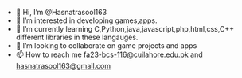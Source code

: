 - 👋 Hi, I’m @Hasnatrasool163
- 👀 I’m interested in developing games,apps.
- 🌱 I’m currently learning C,Python,java,javascript,php,html,css,C++ different libraries in these langauges.
- 💞️ I’m looking to collaborate on game projects and apps 
- 📫 How to reach me fa23-bcs-116@cuilahore.edu.pk and hasnatrasool163@gmail.com

<!---
Hasnatrasool163/Hasnatrasool163 is a ✨ special ✨ repository because its `README.md` (this file) appears on your GitHub profile.
You can click the Preview link to take a look at your changes.
--->
